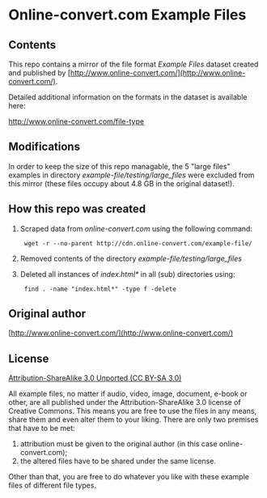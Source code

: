 # Online-convert.com Example Files

## Contents

This repo contains a mirror of the file format *Example Files* dataset created and published by [http://www.online-convert.com/](http://www.online-convert.com/).

Detailed additional information on the formats in the dataset is available here:

<http://www.online-convert.com/file-type>

## Modifications

In order to keep the size of this repo managable, the 5 "large files" examples in directory *example-file/testing/large_files* were excluded from this mirror (these files occupy about 4.8 GB in the original dataset!).

## How this repo was created

1. Scraped data from *online-convert.com* using the following command: 

        wget -r --no-parent http://cdn.online-convert.com/example-file/

2. Removed contents of the directory *example-file/testing/large_files*

3. Deleted all instances of *index.html\** in all (sub) directories using: 

        find . -name "index.html*" -type f -delete

## Original author

[http://www.online-convert.com/](http://www.online-convert.com/)

## License

[Attribution-ShareAlike 3.0 Unported (CC BY-SA 3.0)](https://creativecommons.org/licenses/by-sa/3.0/)

All example files, no matter if audio, video, image, document, e-book or other, are all published under the Attribution-ShareAlike 3.0 license of Creative Commons. This means you are free to use the files in any means, share them and even alter them to your liking. There are only two premises that have to be met: 

1. attribution must be given to the original author (in this case online-convert.com);
2. the altered files have to be shared under the same license.

Other than that, you are free to do whatever you like with these example files of different file types.


 